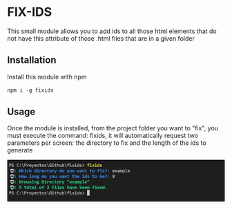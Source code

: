 
# FIX-IDS

This small module allows you to add ids to all those html elements that do not have this attribute of those .html files that are in a given folder

## Installation

Install this module with npm

```javascript
npm i -g fixids
```

## Usage

Once the module is installed, from the project folder you want to "fix", you must execute the command: fixids, it will automatically request two parameters per screen: the directory to fix and the length of the ids to generate

![WABOT](https://github.com/luiscruzga/fixids/blob/main/fixids.png?raw=true)